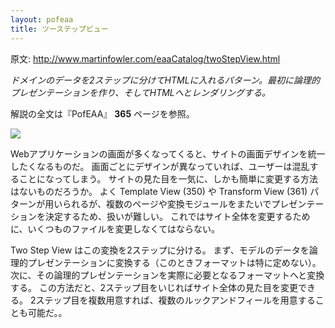```yaml
---
layout: pofeaa
title: ツーステップビュー
---
```


原文: http://www.martinfowler.com/eaaCatalog/twoStepView.html

*ドメインのデータを2ステップに分けてHTMLに入れるパターン。最初に論理的プレゼンテーションを作り、そしてHTMLへとレンダリングする。*

解説の全文は『PofEAA』 **365** ページを参照。

![](http://www.martinfowler.com/eaaCatalog/twoStageViewSketch.gif)

Webアプリケーションの画面が多くなってくると、サイトの画面デザインを統一したくなるものだ。
画面ごとにデザインが異なっていれば、ユーザーは混乱することになってしまう。
サイトの見た目を一気に、しかも簡単に変更する方法はないものだろうか。
よく Template View (350) や Transform View (361) パターンが用いられるが、複数のページや変換モジュールをまたいでプレゼンテーションを決定するため、扱いが難しい。
これではサイト全体を変更するために、いくつものファイルを変更しなくてはならない。

Two Step View はこの変換を2ステップに分ける。
まず、モデルのデータを論理的プレゼンテーションに変換する（このときフォーマットは特に定めない）。
次に、その論理的プレゼンテーションを実際に必要となるフォーマットへと変換する。
この方法だと、2ステップ目をいじればサイト全体の見た目を変更できる。
2ステップ目を複数用意すれば、複数のルックアンドフィールを用意することも可能だ。。
